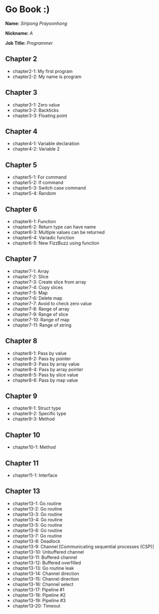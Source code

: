# Go Book :)

**Name:** *Siripong Prayoonhong*

**Nickname:** *A*

**Job Title:** *Programmer*

## Chapter 2

* chapter2-1: My first program
* chapter2-2: My name is program

## Chapter 3

* chapter3-1: Zero value
* chapter3-2: Backticks
* chapter3-3: Floating point

## Chapter 4

* chapter4-1: Variable declaration
* chapter4-2: Variable 2

## Chapter 5

* chapter5-1: For command
* chapter5-2: If command
* chapter5-3: Switch case command
* chapter5-4: Random

## Chapter 6

* chapter6-1: Function
* chapter6-2: Return type can have name
* chapter6-3: Multiple values can be returned
* chapter6-4: Variadic function
* chapter6-5: New FizzBuzz using function

## Chapter 7

* chapter7-1: Array
* chapter7-2: Slice
* chapter7-3: Create slice from array
* chapter7-4: Copy slices
* chapter7-5: Map
* chapter7-6: Delete map
* chapter7-7: Avoid to check zero value
* chapter7-8: Range of array
* chapter7-9: Range of slice
* chapter7-10: Range of map
* chapter7-11: Range of string

## Chapter 8

* chapter8-1: Pass by value
* chapter8-2: Pass by pointer
* chapter8-3: Pass by array value
* chapter8-4: Pass by array pointer
* chapter8-5: Pass by slice value
* chapter8-6: Pass by map value

## Chapter 9

* chapter9-1: Struct type
* chapter9-2: Specific type
* chapter9-3: Method

## Chapter 10

* chapter10-1: Method

## Chapter 11

* chapter11-1: Interface

## Chapter 13

* chapter13-1: Go routine
* chapter13-2: Go routine
* chapter13-3: Go routine
* chapter13-4: Go routine
* chapter13-5: Go routine
* chapter13-6: Go routine
* chapter13-7: Go routine
* chapter13-8: Deadlock
* chapter13-9: Channel [Communicating sequential processes (CSP)]
* chapter13-10: Unbuffered channel
* chapter13-11: Buffered channel
* chapter13-12: Buffered overfilled
* chapter13-13: Go routine leak
* chapter13-14: Channel direction
* chapter13-15: Channel direction
* chapter13-16: Channel select
* chapter13-17: Pipeline #1
* chapter13-18: Pipeline #2
* chapter13-19: Pipeline #3
* chapter13-20: Timeout